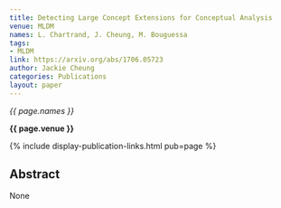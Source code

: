 ```yaml
---
title: Detecting Large Concept Extensions for Conceptual Analysis
venue: MLDM
names: L. Chartrand, J. Cheung, M. Bouguessa
tags:
- MLDM
link: https://arxiv.org/abs/1706.05723
author: Jackie Cheung
categories: Publications
layout: paper
---
```


*{{ page.names }}*

**{{ page.venue }}**

{% include display-publication-links.html pub=page %}

## Abstract

None